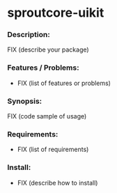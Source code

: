 # sproutcore-uikit

### Description:

FIX (describe your package)

### Features / Problems:

  * FIX (list of features or problems)

### Synopsis:

FIX (code sample of usage)

### Requirements:

  * FIX (list of requirements)

### Install:

  * FIX (describe how to install)

